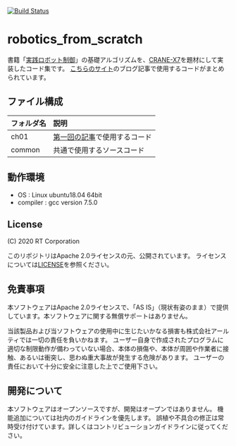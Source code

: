 [![Build Status](https://travis-ci.org/rt-net/robotics_from_scratch.svg?branch=master)](https://travis-ci.org/rt-net/robotics_from_scratch)

# robotics_from_scratch

書籍「[実践ロボット制御](https://www.ohmsha.co.jp/book/9784274224300/)」の基礎アルゴリズムを、[CRANE-X7](https://rt-net.jp/products/crane-x7/)を題材にして実装したコード集です。
[こちらのサイト](https://rt-net.jp/humanoid/archives/category/developer/robotics-from-scratch)のブログ記事で使用するコードがまとめられています。

## ファイル構成

|フォルダ名 |説明                         |
|:--        |:--                          |
|ch01       |[第一回の記事]((https://rt-net.jp/humanoid/archives/2328))で使用するコード |
|common     |共通で使用するソースコード   |


## 動作環境
* OS : Linux ubuntu18.04 64bit
* compiler : gcc version 7.5.0


## License
(C) 2020 RT Corporation

このリポジトリはApache 2.0ライセンスの元、公開されています。
ライセンスについては[LICENSE](./LICENSE)を参照ください。

## 免責事項
本ソフトウェアはApache 2.0ライセンスで、「AS IS」（現状有姿のまま）で提供しています。本ソフトウェアに関する無償サポートはありません。

当該製品および当ソフトウェアの使用中に生じたいかなる損害も株式会社アールティでは一切の責任を負いかねます。
ユーザー自身で作成されたプログラムに適切な制限動作が備わっていない場合、本体の損傷や、本体が周囲や作業者に接触、あるいは衝突し、思わぬ重大事故が発生する危険があります。
ユーザーの責任において十分に安全に注意した上でご使用下さい。

## 開発について
本ソフトウェアはオープンソースですが、開発はオープンではありません。
機能追加については社内のガイドラインを優先します。
誤植や不具合の修正は常時受け付けています。詳しくはコントリビューションガイドラインに従ってください。
